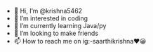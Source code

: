 - 👋 Hi, I’m @krishna5462
- 👀 I’m interested in coding 
- 🌱 I’m currently learning Java/py
- 💞️ I’m looking to make friends
- 📫 How to reach me on
ig:-saarthikrishna❤😀

<!---
krishna5462/krishna5462 is a ✨ special ✨ repository because its `README.md` (this file) appears on your GitHub profile.
You can click the Preview link to take a look at your changes.
--->
